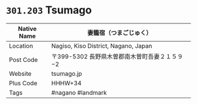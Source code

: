 # `301.203` Tsumago

| Native Name | 妻籠宿（つまごじゅく）                        |
|-------------|-----------------------------------------------|
| Location    | Nagiso, Kiso District, Nagano, Japan          |
| Post Code   | 〒399-5302 長野県木曽郡南木曽町吾妻２１５９−2 |
| Website     | tsumago.jp                                    |
| Plus Code   | HHHW+34                                       |
| Tags        | #nagano #landmark                             |
